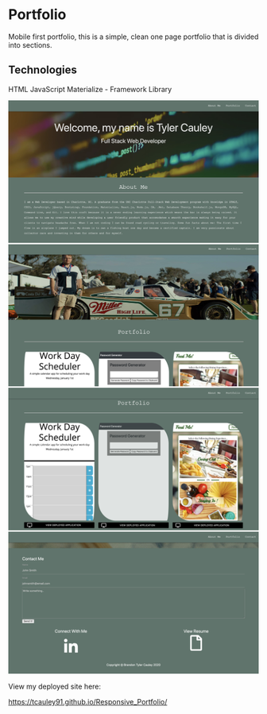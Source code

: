 # Portfolio
Mobile first portfolio, this is a simple, clean one page portfolio that is divided into sections.

## Technologies
HTML
JavaScript
Materialize - Framework Library



<img src="assets/sc1.jpg" alt="sc1"/>
<img src="assets/sc2.jpg" alt="sc2"/>
<img src="assets/sc3.jpg" alt="sc3"/>
<img src="assets/sc4.jpg" alt="sc4"/>



View my deployed site here:

 https://tcauley91.github.io/Responsive_Portfolio/
 
 
